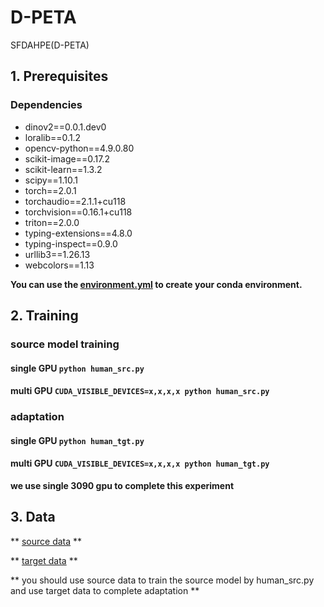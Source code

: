 # D-PETA
SFDAHPE(D-PETA)

## 1. Prerequisites

### Dependencies
- dinov2==0.0.1.dev0
- loralib==0.1.2
- opencv-python==4.9.0.80
- scikit-image==0.17.2
- scikit-learn==1.3.2
- scipy==1.10.1
- torch==2.0.1
- torchaudio==2.1.1+cu118
- torchvision==0.16.1+cu118
- triton==2.0.0
- typing-extensions==4.8.0
- typing-inspect==0.9.0
- urllib3==1.26.13
- webcolors==1.13

**You can use the [environment.yml](https://github.com/pvbvcv/D-PETA/blob/main/environment.yml) to create your conda environment.**

## 2. Training
### source model training

#### single GPU  `python human_src.py`
#### multi GPU `CUDA_VISIBLE_DEVICES=x,x,x,x python human_src.py`

### adaptation

#### single GPU  `python human_tgt.py`
#### multi GPU `CUDA_VISIBLE_DEVICES=x,x,x,x python human_tgt.py`
**we use single 3090 gpu to complete this experiment**

## 3. Data
** [source data]() **

** [target data](https://drive.google.com/file/d/1oXHX57tH7q-8F08sQbm8fwXJEcUWjtF9/view?usp=drive_link) **

** you should use source data to train the source model by human_src.py and use target data to complete adaptation **
